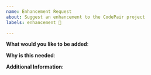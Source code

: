 ```yaml
---
name: Enhancement Request
about: Suggest an enhancement to the CodePair project
labels: enhancement 🌟

---
```

<!-- Please only use this template for submitting enhancement requests -->

**What would you like to be added**:

**Why is this needed**:

**Additional Information**:
